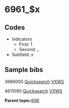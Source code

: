 # 6961\_$x

## Codes

-   Indicators
    -   First: 1
    -   Second: \_
-   Subfield: x

## Sample bibs

3686000 [Quicksearch](https://search.library.yale.edu/catalog/3686000) [VXWS](http://prodorbis.library.yale.edu:7014/vxws/GetHoldingsService?bibId=3686000)

4611090 [Quicksearch](https://search.library.yale.edu/catalog/4611090) [VXWS](http://prodorbis.library.yale.edu:7014/vxws/GetHoldingsService?bibId=4611090)

**Parent topic:**[696](../../tags/696/696.md)

